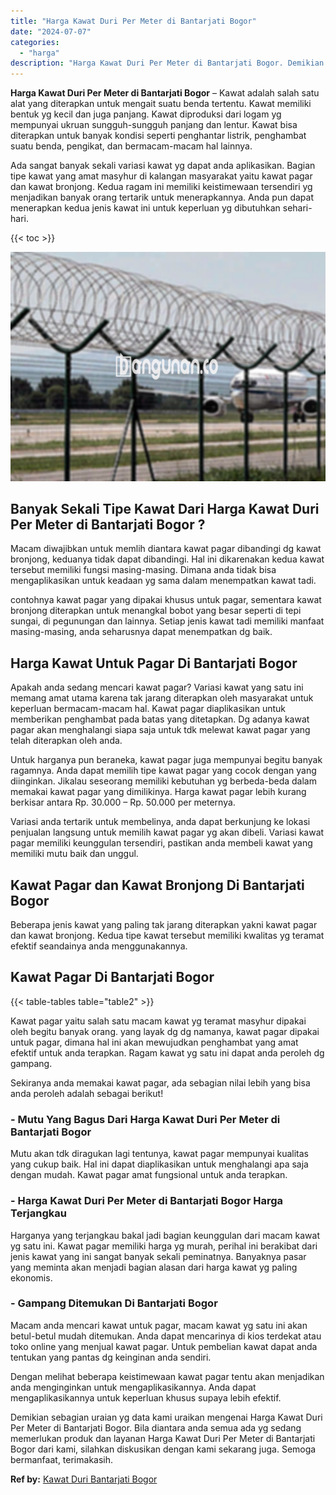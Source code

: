 ```yaml
---
title: "Harga Kawat Duri Per Meter di Bantarjati Bogor"
date: "2024-07-07"
categories: 
  - "harga"
description: "Harga Kawat Duri Per Meter di Bantarjati Bogor. Demikian sebagian uraian yg data kami uraikan mengenai Harga Kawat Duri Per Meter di Bantarjati Bogor. Bila d..."
---
```


**Harga Kawat Duri Per Meter di Bantarjati Bogor** – Kawat adalah salah satu alat yang diterapkan untuk mengait suatu benda tertentu. Kawat memiliki bentuk yg kecil dan juga panjang. Kawat diproduksi dari logam yg mempunyai ukruan sungguh-sungguh panjang dan lentur. Kawat bisa diterapkan untuk banyak kondisi seperti penghantar listrik, penghambat suatu benda, pengikat, dan bermacam-macam hal lainnya.

Ada sangat banyak sekali variasi kawat yg dapat anda aplikasikan. Bagian tipe kawat yang amat masyhur di kalangan masyarakat yaitu kawat pagar dan kawat bronjong. Kedua ragam ini memiliki keistimewaan tersendiri yg menjadikan banyak orang tertarik untuk menerapkannya. Anda pun dapat menerapkan kedua jenis kawat ini untuk keperluan yg dibutuhkan sehari-hari.

{{< toc >}}

![Harga Kawat Duri Per Meter di Bantarjati Bogor](/images/jual-kawat-murah35.png)

## Banyak Sekali Tipe Kawat Dari Harga Kawat Duri Per Meter di Bantarjati Bogor ?

Macam diwajibkan untuk memlih diantara kawat pagar dibandingi dg kawat bronjong, keduanya tidak dapat dibandingi. Hal ini dikarenakan kedua kawat tersebut memiliki fungsi masing-masing. Dimana anda tidak bisa mengaplikasikan untuk keadaan yg sama dalam menempatkan kawat tadi.

contohnya kawat pagar yang dipakai khusus untuk pagar, sementara kawat bronjong diterapkan untuk menangkal bobot yang besar seperti di tepi sungai, di pegunungan dan lainnya. Setiap jenis kawat tadi memiliki manfaat masing-masing, anda seharusnya dapat menempatkan dg baik.

## Harga Kawat Untuk Pagar Di Bantarjati Bogor

Apakah anda sedang mencari kawat pagar? Variasi kawat yang satu ini memang amat utama karena tak jarang diterapkan oleh masyarakat untuk keperluan bermacam-macam hal. Kawat pagar diaplikasikan untuk memberikan penghambat pada batas yang ditetapkan. Dg adanya kawat pagar akan menghalangi siapa saja untuk tdk melewat kawat pagar yang telah diterapkan oleh anda.

Untuk harganya pun beraneka, kawat pagar juga mempunyai begitu banyak ragamnya. Anda dapat memilih tipe kawat pagar yang cocok dengan yang diinginkan. Jikalau seseorang memiliki kebutuhan yg berbeda-beda dalam memakai kawat pagar yang dimilikinya. Harga kawat pagar lebih kurang berkisar antara Rp. 30.000 – Rp. 50.000 per meternya.

Variasi anda tertarik untuk membelinya, anda dapat berkunjung ke lokasi penjualan langsung untuk memilih kawat pagar yg akan dibeli. Variasi kawat pagar memiliki keunggulan tersendiri, pastikan anda membeli kawat yang memiliki mutu baik dan unggul.

## Kawat Pagar dan Kawat Bronjong Di Bantarjati Bogor

Beberapa jenis kawat yang paling tak jarang diterapkan yakni kawat pagar dan kawat bronjong. Kedua tipe kawat tersebut memiliki kwalitas yg teramat efektif seandainya anda menggunakannya.

## Kawat Pagar Di Bantarjati Bogor

{{< table-tables table="table2" >}}

Kawat pagar yaitu salah satu macam kawat yg teramat masyhur dipakai oleh begitu banyak orang. yang layak dg dg namanya, kawat pagar dipakai untuk pagar, dimana hal ini akan mewujudkan penghambat yang amat efektif untuk anda terapkan. Ragam kawat yg satu ini dapat anda peroleh dg gampang.

Sekiranya anda memakai kawat pagar, ada sebagian nilai lebih yang bisa anda peroleh adalah sebagai berikut!

### \- Mutu Yang Bagus Dari Harga Kawat Duri Per Meter di Bantarjati Bogor

Mutu akan tdk diragukan lagi tentunya, kawat pagar mempunyai kualitas yang cukup baik. Hal ini dapat diaplikasikan untuk menghalangi apa saja dengan mudah. Kawat pagar amat fungsional untuk anda terapkan.

### \- Harga Kawat Duri Per Meter di Bantarjati Bogor Harga Terjangkau

Harganya yang terjangkau bakal jadi bagian keunggulan dari macam kawat yg satu ini. Kawat pagar memiliki harga yg murah, perihal ini berakibat dari jenis kawat yang ini sangat banyak sekali peminatnya. Banyaknya pasar yang meminta akan menjadi bagian alasan dari harga kawat yg paling ekonomis.

### \- Gampang Ditemukan Di Bantarjati Bogor

Macam anda mencari kawat untuk pagar, macam kawat yg satu ini akan betul-betul mudah ditemukan. Anda dapat mencarinya di kios terdekat atau toko online yang menjual kawat pagar. Untuk pembelian kawat dapat anda tentukan yang pantas dg keinginan anda sendiri.

Dengan melihat beberapa keistimewaan kawat pagar tentu akan menjadikan anda menginginkan untuk mengaplikasikannya. Anda dapat mengaplikasikannya untuk keperluan khusus supaya lebih efektif.

Demikian sebagian uraian yg data kami uraikan mengenai Harga Kawat Duri Per Meter di Bantarjati Bogor. Bila diantara anda semua ada yg sedang memerlukan produk dan layanan Harga Kawat Duri Per Meter di Bantarjati Bogor dari kami, silahkan diskusikan dengan kami sekarang juga. Semoga bermanfaat, terimakasih.

**Ref by:** [Kawat Duri Bantarjati Bogor](https://id.wikipedia.org/wiki/Kawat)
